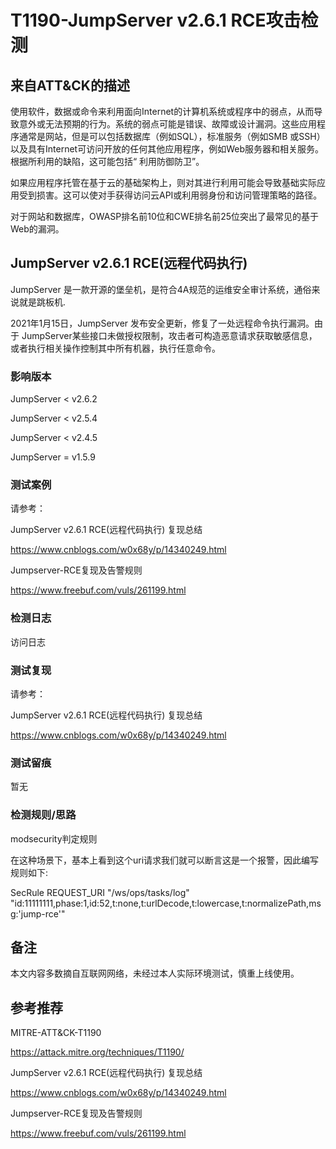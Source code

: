 # T1190-JumpServer v2.6.1 RCE攻击检测

## 来自ATT&CK的描述

使用软件，数据或命令来利用面向Internet的计算机系统或程序中的弱点，从而导致意外或无法预期的行为。系统的弱点可能是错误、故障或设计漏洞。这些应用程序通常是网站，但是可以包括数据库（例如SQL），标准服务（例如SMB 或SSH）以及具有Internet可访问开放的任何其他应用程序，例如Web服务器和相关服务。根据所利用的缺陷，这可能包括“ 利用防御防卫”。

如果应用程序托管在基于云的基础架构上，则对其进行利用可能会导致基础实际应用受到损害。这可以使对手获得访问云API或利用弱身份和访问管理策略的路径。

对于网站和数据库，OWASP排名前10位和CWE排名前25位突出了最常见的基于Web的漏洞。

## JumpServer v2.6.1 RCE(远程代码执行)

JumpServer 是一款开源的堡垒机，是符合4A规范的运维安全审计系统，通俗来说就是跳板机.

2021年1月15日，JumpServer 发布安全更新，修复了一处远程命令执行漏洞。由于 JumpServer某些接口未做授权限制，攻击者可构造恶意请求获取敏感信息，或者执行相关操作控制其中所有机器，执行任意命令。

### 影响版本

JumpServer < v2.6.2

JumpServer < v2.5.4

JumpServer < v2.4.5

JumpServer = v1.5.9

### 测试案例

请参考：

JumpServer v2.6.1 RCE(远程代码执行) 复现总结

<https://www.cnblogs.com/w0x68y/p/14340249.html>

Jumpserver-RCE复现及告警规则

<https://www.freebuf.com/vuls/261199.html>

### 检测日志

访问日志

### 测试复现

请参考：

JumpServer v2.6.1 RCE(远程代码执行) 复现总结

<https://www.cnblogs.com/w0x68y/p/14340249.html>

### 测试留痕

暂无

### 检测规则/思路

modsecurity判定规则

在这种场景下，基本上看到这个uri请求我们就可以断言这是一个报警，因此编写规则如下:

SecRule REQUEST_URI "/ws/ops/tasks/log" "id:11111111,phase:1,id:52,t:none,t:urlDecode,t:lowercase,t:normalizePath,msg:'jump-rce'"

## 备注

本文内容多数摘自互联网网络，未经过本人实际环境测试，慎重上线使用。

## 参考推荐

MITRE-ATT&CK-T1190

<https://attack.mitre.org/techniques/T1190/>

JumpServer v2.6.1 RCE(远程代码执行) 复现总结

<https://www.cnblogs.com/w0x68y/p/14340249.html>

Jumpserver-RCE复现及告警规则

<https://www.freebuf.com/vuls/261199.html>